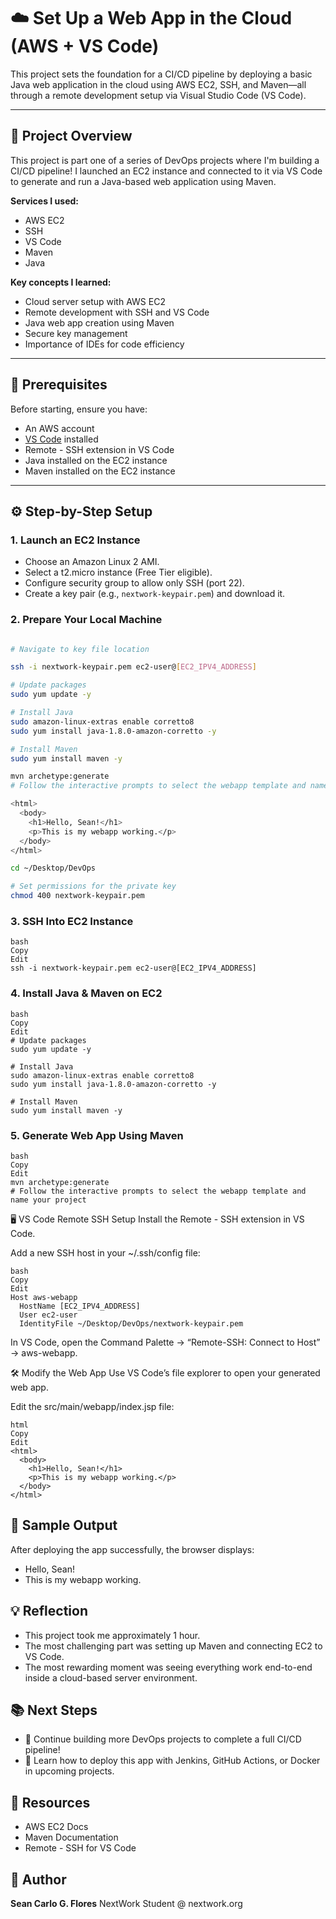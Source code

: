 # ☁️ Set Up a Web App in the Cloud (AWS + VS Code)

This project sets the foundation for a CI/CD pipeline by deploying a basic Java web application in the cloud using AWS EC2, SSH, and Maven—all through a remote development setup via Visual Studio Code (VS Code).

---

## 🚀 Project Overview

This project is part one of a series of DevOps projects where I'm building a CI/CD pipeline! I launched an EC2 instance and connected to it via VS Code to generate and run a Java-based web application using Maven.

**Services I used:**  
- AWS EC2  
- SSH  
- VS Code  
- Maven  
- Java

**Key concepts I learned:**  
- Cloud server setup with AWS EC2  
- Remote development with SSH and VS Code  
- Java web app creation using Maven  
- Secure key management  
- Importance of IDEs for code efficiency

---

## 🧰 Prerequisites

Before starting, ensure you have:
- An AWS account
- [VS Code](https://code.visualstudio.com/) installed
- Remote - SSH extension in VS Code
- Java installed on the EC2 instance
- Maven installed on the EC2 instance

---

## ⚙️ Step-by-Step Setup

### 1. **Launch an EC2 Instance**
- Choose an Amazon Linux 2 AMI.
- Select a t2.micro instance (Free Tier eligible).
- Configure security group to allow only SSH (port 22).
- Create a key pair (e.g., `nextwork-keypair.pem`) and download it.

### 2. **Prepare Your Local Machine**
```bash

# Navigate to key file location

ssh -i nextwork-keypair.pem ec2-user@[EC2_IPV4_ADDRESS]

# Update packages
sudo yum update -y

# Install Java
sudo amazon-linux-extras enable corretto8
sudo yum install java-1.8.0-amazon-corretto -y

# Install Maven
sudo yum install maven -y

mvn archetype:generate
# Follow the interactive prompts to select the webapp template and name your project

<html>
  <body>
    <h1>Hello, Sean!</h1>
    <p>This is my webapp working.</p>
  </body>
</html>

cd ~/Desktop/DevOps

# Set permissions for the private key
chmod 400 nextwork-keypair.pem

```
### 3. SSH Into EC2 Instance
```
bash
Copy
Edit
ssh -i nextwork-keypair.pem ec2-user@[EC2_IPV4_ADDRESS]

```
### 4. Install Java & Maven on EC2
```
bash
Copy
Edit
# Update packages
sudo yum update -y

# Install Java
sudo amazon-linux-extras enable corretto8
sudo yum install java-1.8.0-amazon-corretto -y

# Install Maven
sudo yum install maven -y

```
### 5. Generate Web App Using Maven
```
bash
Copy
Edit
mvn archetype:generate
# Follow the interactive prompts to select the webapp template and name your project

```
🖥️ VS Code Remote SSH Setup
Install the Remote - SSH extension in VS Code.

Add a new SSH host in your ~/.ssh/config file:
```
bash
Copy
Edit
Host aws-webapp
  HostName [EC2_IPV4_ADDRESS]
  User ec2-user
  IdentityFile ~/Desktop/DevOps/nextwork-keypair.pem
```
In VS Code, open the Command Palette → “Remote-SSH: Connect to Host” → aws-webapp.

🛠️ Modify the Web App
Use VS Code’s file explorer to open your generated web app.

Edit the src/main/webapp/index.jsp file:
```
html
Copy
Edit
<html>
  <body>
    <h1>Hello, Sean!</h1>
    <p>This is my webapp working.</p>
  </body>
</html>
```
## 📸 Sample Output
After deploying the app successfully, the browser displays:
- Hello, Sean!
- This is my webapp working.

## 💡 Reflection
- This project took me approximately 1 hour.
- The most challenging part was setting up Maven and connecting EC2 to VS Code.
- The most rewarding moment was seeing everything work end-to-end inside a cloud-based server environment.

## 📚 Next Steps
- 🔧 Continue building more DevOps projects to complete a full CI/CD pipeline!
- 🧠 Learn how to deploy this app with Jenkins, GitHub Actions, or Docker in upcoming projects.

## 🔗 Resources
- AWS EC2 Docs
- Maven Documentation
- Remote - SSH for VS Code

## 👤 Author
**Sean Carlo G. Flores**
NextWork Student @ nextwork.org
